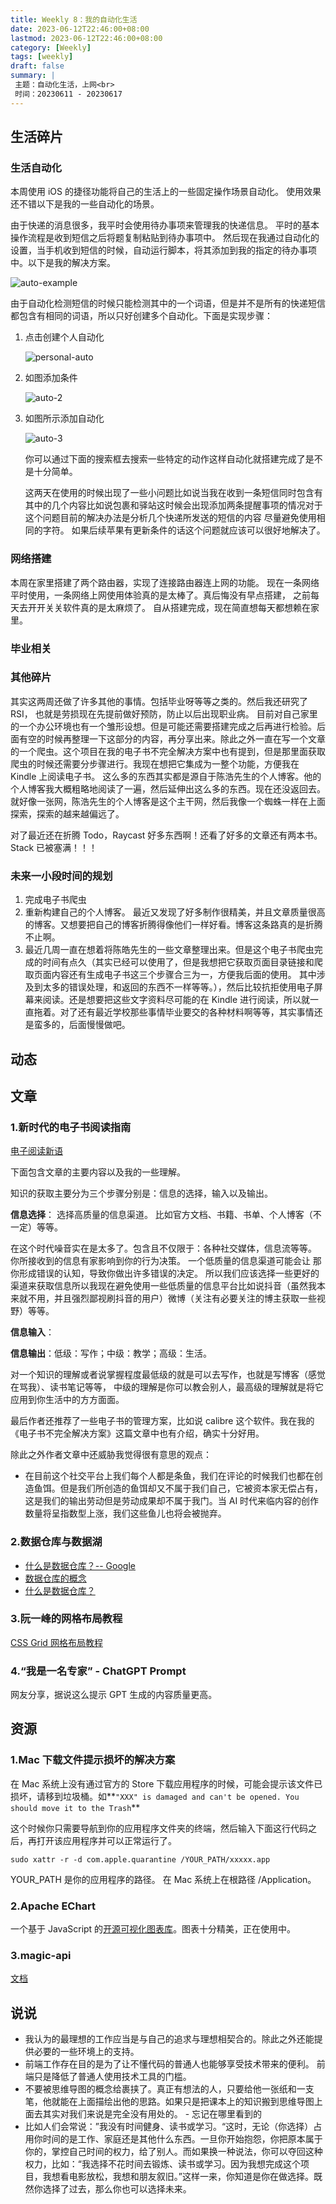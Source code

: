 ```yaml
---
title: Weekly 8：我的自动化生活
date: 2023-06-12T22:46:00+08:00
lastmod: 2023-06-12T22:46:00+08:00
category: [Weekly]
tags: [weekly]
draft: false
summary: |
 主题：自动化生活，上网<br>
 时间：20230611 - 20230617 
---
```


## 生活碎片

### 生活自动化

本周使用 iOS 的捷径功能将自己的生活上的一些固定操作场景自动化。 使用效果还不错以下是我的一些自动化的场景。

由于快递的消息很多，我平时会使用待办事项来管理我的快递信息。 平时的基本操作流程是收到短信之后将题复制粘贴到待办事项中。 然后现在我通过自动化的设置，当手机收到短信的时候，自动运行脚本，将其添加到我的指定的待办事项中。以下是我的解决方案。

![auto-example](https://raw.githubusercontent.com/huyixi/Pics/main/20230612235401.png)

由于自动化检测短信的时候只能检测其中的一个词语，但是并不是所有的快递短信都包含有相同的词语，所以只好创建多个自动化。下面是实现步骤：

1. 点击创建个人自动化

   ![personal-auto](https://raw.githubusercontent.com/huyixi/Pics/main/20230612235309.png)

2. 如图添加条件

   ![auto-2](https://raw.githubusercontent.com/huyixi/Pics/main/20230612235501.png)

3. 如图所示添加自动化

   ![auto-3](https://raw.githubusercontent.com/huyixi/Pics/main/20230612235552.png)

   你可以通过下面的搜索框去搜索一些特定的动作这样自动化就搭建完成了是不是十分简单。

   这两天在使用的时候出现了一些小问题比如说当我在收到一条短信同时包含有其中的几个内容比如说包裹和驿站这时候会出现添加两条提醒事项的情况对于这个问题目前的解决办法是分析几个快递所发送的短信的内容 尽量避免使用相同的字符。 如果后续苹果有更新条件的话这个问题就应该可以很好地解决了。

### 网络搭建

本周在家里搭建了两个路由器，实现了连接路由器连上网的功能。 现在一条网络平时使用，一条网络上网使用体验真的是太棒了。真后悔没有早点搭建， 之前每天去开开关关软件真的是太麻烦了。 自从搭建完成，现在简直想每天都想赖在家里。

### 毕业相关

### 其他碎片

其实这两周还做了许多其他的事情。包括毕业呀等等之类的。然后我还研究了 RSI， 也就是劳损现在先提前做好预防，防止以后出现职业病。 目前对自己家里的一个办公环境也有一个雏形设想。但是可能还需要搭建完成之后再进行检验。后面有空的时候再整理一下这部分的内容，再分享出来。除此之外一直在写一个文章的一个爬虫。这个项目在我的电子书不完全解决方案中也有提到，但是那里面获取爬虫的时候还需要分步骤进行。我现在想把它集成为一整个功能，方便我在 Kindle 上阅读电子书。 这么多的东西其实都是源自于陈浩先生的个人博客。他的个人博客我大概粗略地阅读了一遍，然后延伸出这么多的东西。现在还没返回去。就好像一张网，陈浩先生的个人博客是这个主干网，然后我像一个蜘蛛一样在上面探索，探索的越来越偏远了。

对了最近还在折腾 Todo，Raycast 好多东西啊！还看了好多的文章还有两本书。Stack 已被塞满！！！

### 未来一小段时间的规划

1. 完成电子书爬虫
2. 重新构建自己的个人博客。 最近又发现了好多制作很精美，并且文章质量很高的博客。又想要把自己的博客折腾得像他们一样好看。博客这条路真的是折腾不止啊。
3. 最近几周一直在想着将陈皓先生的一些文章整理出来。但是这个电子书爬虫完成的时间有点久（其实已经可以使用了，但是我想把它获取页面目录链接和爬取页面内容还有生成电子书这三个步骤合三为一，方便我后面的使用。 其中涉及到太多的错误处理，和返回的东西不一样等等。），然后比较抗拒使用电子屏幕来阅读。还是想要把这些文字资料尽可能的在 Kindle 进行阅读，所以就一直拖着。对了还有最近学校那些事情毕业要交的各种材料啊等等，其实事情还是蛮多的，后面慢慢做吧。

## 动态

## 文章

### 1.新时代的电子书阅读指南

[电子阅读新语](https://blog.si-on.top/2023/key4read/)

下面包含文章的主要内容以及我的一些理解。

知识的获取主要分为三个步骤分别是：信息的选择，输入以及输出。

**信息选择**： 选择高质量的信息渠道。 比如官方文档、书籍、书单、个人博客（不一定）等等。

在这个时代噪音实在是太多了。包含且不仅限于：各种社交媒体，信息流等等。 你所接收到的信息有家影响到你的行为决策。 一个低质量的信息渠道可能会让 那你形成错误的认知，导致你做出许多错误的决定。 所以我们应该选择一些更好的渠道来获取信息所以我现在避免使用一些低质量的信息平台比如说抖音（虽然我本来就不用，并且强烈鄙视刷抖音的用户）微博（关注有必要关注的博主获取一些视野）等等。

**信息输入**：

**信息输出**：低级：写作；中级：教学；高级：生活。

对一个知识的理解或者说掌握程度最低级的就是可以去写作，也就是写博客（感觉在骂我）、读书笔记等等， 中级的理解是你可以教会别人，最高级的理解就是将它应用到你生活中的方方面面。

最后作者还推荐了一些电子书的管理方案，比如说 calibre 这个软件。我在我的《电子书不完全解决方案》这篇文章中也有介绍，确实十分好用。

除此之外作者文章中还威胁我觉得很有意思的观点：

- 在目前这个社交平台上我们每个人都是条鱼，我们在评论的时候我们也都在创造鱼饵。但是我们所创造的鱼饵却又不属于我们自己，它被资本家无偿占有，这是我们的输出劳动但是劳动成果却不属于我门。当 AI 时代来临内容的创作数量将呈指数型上涨，我们这些鱼儿也将会被抛弃。

### 2.数据仓库与数据湖

- [什么是数据仓库？-- Google](https://cloud.google.com/learn/what-is-a-data-warehouse?hl=zh-cn#section-8)
- [数据仓库的概念](https://aws.amazon.com/cn/data-warehouse/)
- [什么是数据仓库？](https://www.oracle.com/cn/database/what-is-a-data-warehouse/)

### 3.阮一峰的网格布局教程

[CSS Grid 网格布局教程](https://www.ruanyifeng.com/blog/2019/03/grid-layout-tutorial.html)

### 4.“我是一名专家” - ChatGPT Prompt

网友分享，据说这么提示 GPT 生成的内容质量更高。

## 资源

### 1.Mac 下载文件提示损坏的解决方案

在 Mac 系统上没有通过官方的 Store 下载应用程序的时候，可能会提示该文件已损坏，请移到垃圾桶。如**`"XXX" is damaged and can't be opened. You should move it to the Trash`**

这个时候你只需要导航到你的应用程序文件夹的终端，然后输入下面这行代码之后，再打开该应用程序并可以正常运行了。

```
sudo xattr -r -d com.apple.quarantine /YOUR_PATH/xxxxx.app
```

YOUR_PATH 是你的应用程序的路径。 在 Mac 系统上在根路径 /Application。

### 2.Apache EChart

一个基于 JavaScript 的[开源](https://github.com/apache/echarts)[可视化图表库](https://echarts.apache.org/en/index.html)。图表十分精美，正在使用中。

### 3.magic-api

[文档](https://www.ssssssss.org/magic-api/pages/quick/intro/)

## 说说

- 我认为的最理想的工作应当是与自己的追求与理想相契合的。除此之外还能提供必要的一些环境上的支持。
- 前端工作存在目的是为了让不懂代码的普通人也能够享受技术带来的便利。 前端只是降低了普通人使用技术工具的门槛。
- 不要被思维导图的概念给裹挟了。真正有想法的人，只要给他一张纸和一支笔，他就能在上面描绘出他的思路。如果只是把课本上的知识搬到思维导图上面去其实对我们来说是完全没有用处的。 - 忘记在哪里看到的
- 比如人们会常说：”我没有时间健身、读书或学习。“这时，无论（你选择）占用你时间的是工作、家庭还是其他什么东西。一旦你开始抱怨，你把原本属于你的，掌控自己时间的权力，给了别人。而如果换一种说法，你可以夺回这种权力，比如：“我选择不花时间去锻炼、读书或学习。因为我想完成这个项目，我想看电影放松，我想和朋友叙旧。”这样一来，你知道是你在做选择。既然你选择了过去，那么你也可以选择未来。

